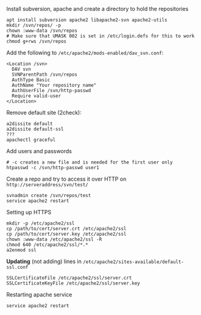Install subversion, apache and create a directory to hold the repositories
```shell
apt install subversion apache2 libapache2-svn apache2-utils
mkdir /svn/repos/ -p
chown :www-data /svn/repos
# Make sure that UMASK 002 is set in /etc/login.defs for this to work
chmod g+rws /svn/repos
```

Add the following to `/etc/apache2/mods-enabled/dav_svn.conf`:
```
<Location /svn>
  DAV svn
  SVNParentPath /svn/repos
  AuthType Basic
  AuthName "Your repository name"
  AuthUserFile /svn/http-passwd
  Require valid-user
</Location>
```

Remove default site (2check):
```
a2dissite default
a2dissite default-ssl
???
apachectl graceful
```

Add users and passwords
```shell
# -c creates a new file and is needed for the first user only
htpasswd -c /svn/http-passwd user1
```

Create a repo and try to access it over HTTP on `http://serveraddress/svn/test/`
```
svnadmin create /svn/repos/test
service apache2 restart
```

Setting up HTTPS
```
mkdir -p /etc/apache2/ssl
cp /path/to/cert/server.crt /etc/apache2/ssl
cp /path/to/cert/server.key /etc/apache2/ssl
chown :www-data /etc/apache2/ssl -R
chmod 640 /etc/apache2/ssl/*.*
a2enmod ssl
```
**Updating** (not adding) lines in `/etc/apache2/sites-available/default-ssl.conf`
```
SSLCertificateFile /etc/apache2/ssl/server.crt
SSLCertificateKeyFile /etc/apache2/ssl/server.key
```

Restarting apache service
```
service apache2 restart
```
